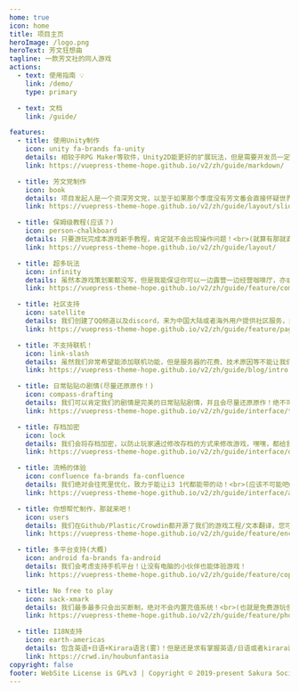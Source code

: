 ```yaml
---
home: true
icon: home
title: 项目主页
heroImage: /logo.png
heroText: 芳文狂想曲
tagline: 一款芳文社的同人游戏
actions:
  - text: 使用指南 💡
    link: /demo/
    type: primary

  - text: 文档
    link: /guide/

features:
  - title: 使用Unity制作
    icon: unity fa-brands fa-unity
    details: 相较于RPG Maker等软件，Unity2D能更好的扩展玩法，但是需要开发员一定基础
    link: https://vuepress-theme-hope.github.io/v2/zh/guide/markdown/

  - title: 芳文党制作
    icon: book
    details: 项目发起人是一个资深芳文党，以至于如果那个季度没有芳文番会直接怀疑世界！
    link: https://vuepress-theme-hope.github.io/v2/zh/guide/layout/slides.html

  - title: 保姆级教程(应该？)
    icon: person-chalkboard
    details: 只要游玩完成本游戏新手教程，肯定就不会出现操作问题！<br>(就算有那就直接去QQ频道/discord吐槽！)
    link: https://vuepress-theme-hope.github.io/v2/zh/guide/layout/

  - title: 超多玩法
    icon: infinity
    details: 虽然本游戏策划案都没写，但是我能保证你可以一边露营一边经营咖啡厅，亦或者打“它们”<br>(实锤学园孤岛)
    link: https://vuepress-theme-hope.github.io/v2/zh/guide/feature/comment.html

  - title: 社区支持
    icon: satellite
    details: 我们创建了QQ频道以及discord，来为中国大陆或者海外用户提供社区服务，并且我们还有专业(划掉)的论坛来让玩家们快乐交流
    link: https://vuepress-theme-hope.github.io/v2/zh/guide/feature/page-info.html

  - title: 不支持联机！
    icon: link-slash
    details: 虽然我们非常希望能添加联机功能，但是服务器的花费、技术原因等不能让我们开启联机功能，还请谅解！
    link: https://vuepress-theme-hope.github.io/v2/zh/guide/blog/intro.html

  - title: 日常贴贴の剧情(尽量还原原作！)
    icon: compass-drafting
    details: 我们可以肯定我们的剧情是完美的日常贴贴剧情，并且会尽量还原原作！绝不可能有刀子的！<br>(学园孤岛:？)
    link: https://vuepress-theme-hope.github.io/v2/zh/guide/interface/theme-color.html

  - title: 存档加密
    icon: lock
    details: 我们会将存档加密，以防止玩家通过修改存档的方式来修改游戏，嘿嘿，都给我肝！
    link: https://vuepress-theme-hope.github.io/v2/zh/guide/interface/darkmode.html

  - title: 流畅的体验
    icon: confluence fa-brands fa-confluence
    details: 我们绝对会往死里优化，致力于能让i3 1代都能带的动！<br>(应该不可能吧www)
    link: https://vuepress-theme-hope.github.io/v2/zh/guide/interface/accessibility.html

  - title: 你想帮忙制作，那就来吧！
    icon: users
    details: 我们在Github/Plastic/Crowdin都开源了我们的游戏工程/文本翻译，您可以直接参与到我们的开发中！<br>(但是最好还是先添加下联系方式www)
    link: https://vuepress-theme-hope.github.io/v2/zh/guide/feature/encrypt.html

  - title: 多平台支持(大概)
    icon: android fa-brands fa-android
    details: 我们会考虑支持手机平台！让没有电脑的小伙伴也能体验游戏！
    link: https://vuepress-theme-hope.github.io/v2/zh/guide/feature/copy-code.html

  - title: No free to play
    icon: sack-xmark
    details: 我们最多最多只会出买断制，绝对不会内置充值系统！<br>(也就是免费游玩但内置充值)
    link: https://vuepress-theme-hope.github.io/v2/zh/guide/feature/photo-swipe.html

  - title: I18N支持
    icon: earth-americas
    details: 包含英语+日语+Kirara语言(雾)！但是还是求有掌握英语/日语或者kirara语的小伙伴能提供翻译！
    link: https://crwd.in/houbunfantasia
copyright: false
footer: WebSite License is GPLv3 | Copyright © 2019-present Sakura Society
---
```

